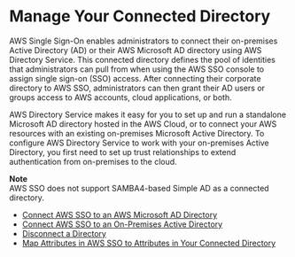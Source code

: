 # Manage Your Connected Directory<a name="manage-connected-directory"></a>

AWS Single Sign\-On enables administrators to connect their on\-premises Active Directory \(AD\) or their AWS Microsoft AD directory using AWS Directory Service\. This connected directory defines the pool of identities that administrators can pull from when using the AWS SSO console to assign single sign\-on \(SSO\) access\. After connecting their corporate directory to AWS SSO, administrators can then grant their AD users or groups access to AWS accounts, cloud applications, or both\. 

AWS Directory Service makes it easy for you to set up and run a standalone Microsoft AD directory hosted in the AWS Cloud, or to connect your AWS resources with an existing on\-premises Microsoft Active Directory\. To configure AWS Directory Service to work with your on\-premises Active Directory, you first need to set up trust relationships to extend authentication from on\-premises to the cloud\.

**Note**  
AWS SSO does not support SAMBA4\-based Simple AD as a connected directory\.


+ [Connect AWS SSO to an AWS Microsoft AD Directory](connectonpremad.md)
+ [Connect AWS SSO to an On\-Premises Active Directory](connectawsad.md)
+ [Disconnect a Directory](howtodisconnectdirectory.md)
+ [Map Attributes in AWS SSO to Attributes in Your Connected Directory](mapssoattributestocdattributes.md)